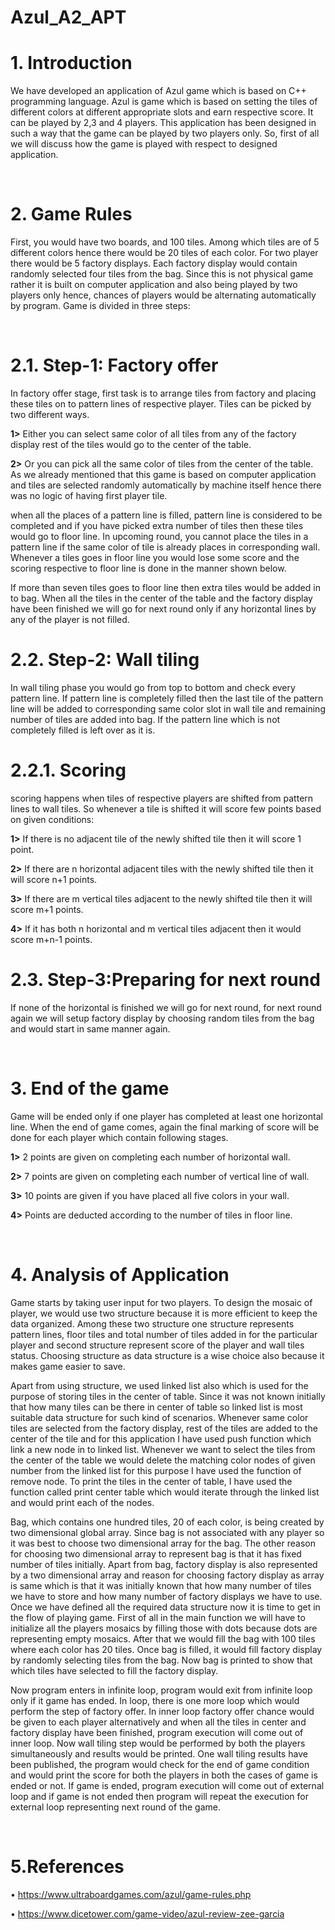# Azul_A2_APT


# 1.	Introduction

We have developed an application of Azul game which is based on C++ programming language. Azul is game which is based on setting the tiles of different colors at different appropriate slots and earn respective score. It can be played by 2,3 and 4 players. This application has been designed in such a way that the game can be played by two players only. 
So, first of all we will discuss how the game is played with respect to designed application.

<br />

# 2.	Game Rules

 First, you would have two boards, and 100 tiles. Among which tiles are of 5 different colors hence there would be 20 tiles of each color. For two player there would be 5 factory displays. Each factory display would contain randomly selected four tiles from the bag. Since this is not physical game rather it is built on computer application and also being played by two players only hence, chances of players would be alternating automatically by program.
Game is divided in three steps:

<br />

# 2.1. Step-1: Factory offer
In factory offer stage, first task is to arrange tiles from factory and placing these tiles on to pattern lines of respective player. Tiles can be picked by two different ways.

**1>**	Either you can select same color of all tiles from any of the factory display rest of the tiles would go to the center of the table.

**2>** Or you can pick all the same color of tiles from the center of the table. As we already mentioned that this game is based on computer application and tiles are selected randomly automatically by machine itself hence there was no logic of having first player tile. 

when all the places of a pattern line is filled, pattern line is considered to be completed and if you have picked extra number of tiles then these tiles would go to floor line. In upcoming round, you cannot place the tiles in a pattern line if the same color of tile is already places in corresponding wall. Whenever a tiles goes in floor line you would lose some score and the scoring respective to floor line is done in the manner shown below.
 
If more than seven tiles goes to floor line then extra tiles would be added in to bag. When all the tiles in the center of the table and the factory display have been finished we will go for next round only if any horizontal lines by any of the player is not filled.


# 2.2. Step-2: Wall tiling
In wall tiling phase you would go from top to bottom and check every pattern line. If pattern line is completely filled then the last tile of the pattern line will be added to corresponding same color slot in wall tile and remaining number of tiles are added into bag. If the pattern line which is not completely filled is left over as it is.

# 2.2.1. Scoring
scoring happens when tiles of respective players are shifted from pattern lines to wall tiles. So whenever a tile is shifted it will score few points based on given conditions:

**1>**	If there is no adjacent tile of the newly shifted tile then it will score 1 point.

**2>**	If there are n horizontal adjacent tiles with the newly shifted tile then it will score n+1 points.

**3>**	If there are m vertical tiles adjacent to the newly shifted tile then it will score m+1 points.

**4>**	If it has both n horizontal and m vertical tiles adjacent then it would score m+n-1 points.

# 2.3. Step-3:Preparing for next round
If none of the horizontal is finished we will go for next round, for next round again we will setup factory display by choosing random tiles from the bag and would start in same manner again.

<br />

# 3.	End of the game
Game will be ended only if one player has completed at least one horizontal line. When the end of game comes, again the final marking of score will be done for each player which contain following stages.

**1>**	2 points are given on completing each number of horizontal wall.

**2>**	7 points are given on completing each number of vertical line of wall.

**3>**	10 points are given if you have placed all five colors in your wall.

**4>**	Points are deducted according to the number of tiles in floor line.

<br />

# 4.	Analysis of Application

Game starts by taking user input for two players. To design the mosaic of player, we would use two structure because it is more efficient to  keep the data organized. Among these two structure one structure represents pattern lines, floor tiles and total number of tiles added in for the particular player and second structure represent score of the player and wall tiles status. Choosing structure as data structure is a wise choice also because it makes game easier to save.

Apart from using structure, we used linked list also which is used for the purpose of storing tiles in the center of table. Since it was not known initially that how many tiles can be there in center of table so linked list is most suitable data structure for such kind of scenarios. Whenever same color tiles are selected from the factory display, rest of the tiles are added to the center of the tile and for this application I have used push function which link a new node in to linked list. Whenever we want to select the tiles from the center of the table we would delete the matching color nodes of given number from the linked list for this purpose I have used the function of remove node. To print the tiles in the center of table, I have used the function called print center table which would iterate through the linked list and would print each of the nodes.

Bag, which contains one hundred tiles, 20 of each color, is being created by two dimensional global array. Since bag is not associated with any player so it was best to choose two dimensional array for the bag. The other reason for choosing two dimensional array to represent bag is that it has fixed number of tiles initially. Apart from bag, factory display is also represented by a two dimensional array and reason for choosing factory display as array is same which is that it was initially known that how many number of tiles we have to store and how many number of factory displays we have to use.
Once we have defined all the required data structure now it is time to get in the flow of playing game.
First of all in the main function we will have to initialize all the players mosaics by filling those with dots because dots are representing empty mosaics. After that we would fill the bag with 100 tiles where each color has 20 tiles. Once bag is filled, it would fill factory display by randomly selecting tiles from the bag. Now bag is printed to show that which tiles have selected to fill the factory display. 

Now program enters in infinite loop, program would exit from infinite loop only if it game has ended. In loop,  there is one more loop which would perform the step of factory offer. In inner loop factory offer chance would be given to each player alternatively and when all the tiles in center and factory display have been finished, program execution will come out of inner loop.
Now wall tiling step would be performed by both the players simultaneously and results would be printed. One wall tiling results have been published, the program would check for the end of game condition and would print the score for both the players in both the cases of game is ended or not. If game is ended, program execution will come out of external loop and if game is not ended then program will repeat the execution for external loop representing next round of the game. 

<br />

# 5.References

•	https://www.ultraboardgames.com/azul/game-rules.php

•	https://www.dicetower.com/game-video/azul-review-zee-garcia






 

